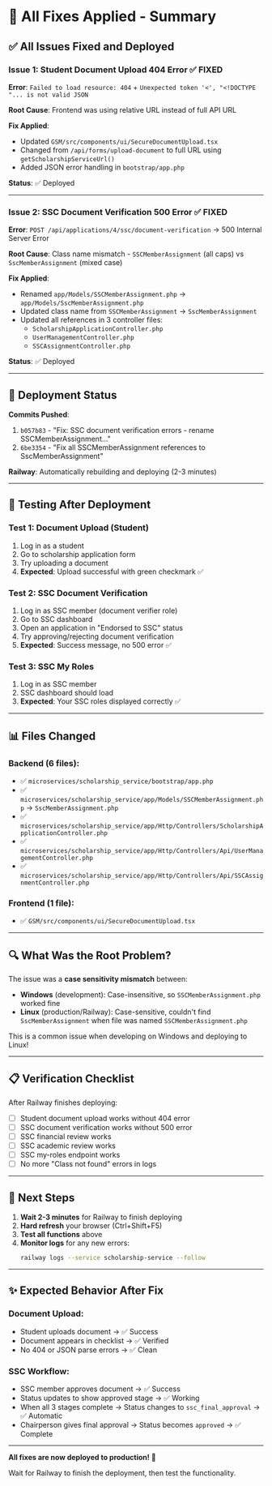 # 🎉 All Fixes Applied - Summary

## ✅ **All Issues Fixed and Deployed**

### **Issue 1: Student Document Upload 404 Error** ✅ FIXED

**Error**: `Failed to load resource: 404` + `Unexpected token '<', "<!DOCTYPE "... is not valid JSON`

**Root Cause**: Frontend was using relative URL instead of full API URL

**Fix Applied**:

- Updated `GSM/src/components/ui/SecureDocumentUpload.tsx`
- Changed from `/api/forms/upload-document` to full URL using `getScholarshipServiceUrl()`
- Added JSON error handling in `bootstrap/app.php`

**Status**: ✅ Deployed

---

### **Issue 2: SSC Document Verification 500 Error** ✅ FIXED

**Error**: `POST /api/applications/4/ssc/document-verification` → 500 Internal Server Error

**Root Cause**: Class name mismatch - `SSCMemberAssignment` (all caps) vs `SscMemberAssignment` (mixed case)

**Fix Applied**:

- Renamed `app/Models/SSCMemberAssignment.php` → `app/Models/SscMemberAssignment.php`
- Updated class name from `SSCMemberAssignment` → `SscMemberAssignment`
- Updated all references in 3 controller files:
  - `ScholarshipApplicationController.php`
  - `UserManagementController.php`
  - `SSCAssignmentController.php`

**Status**: ✅ Deployed

---

## 🚀 **Deployment Status**

**Commits Pushed**:

1. `b057b83` - "Fix: SSC document verification errors - rename SSCMemberAssignment..."
2. `6be3354` - "Fix all SSCMemberAssignment references to SscMemberAssignment"

**Railway**: Automatically rebuilding and deploying (2-3 minutes)

---

## 🧪 **Testing After Deployment**

### **Test 1: Document Upload (Student)**

1. Log in as a student
2. Go to scholarship application form
3. Try uploading a document
4. **Expected**: Upload successful with green checkmark ✅

### **Test 2: SSC Document Verification**

1. Log in as SSC member (document verifier role)
2. Go to SSC dashboard
3. Open an application in "Endorsed to SSC" status
4. Try approving/rejecting document verification
5. **Expected**: Success message, no 500 error ✅

### **Test 3: SSC My Roles**

1. Log in as SSC member
2. SSC dashboard should load
3. **Expected**: Your SSC roles displayed correctly ✅

---

## 📊 **Files Changed**

### Backend (6 files):

- ✅ `microservices/scholarship_service/bootstrap/app.php`
- ✅ `microservices/scholarship_service/app/Models/SSCMemberAssignment.php` → `SscMemberAssignment.php`
- ✅ `microservices/scholarship_service/app/Http/Controllers/ScholarshipApplicationController.php`
- ✅ `microservices/scholarship_service/app/Http/Controllers/Api/UserManagementController.php`
- ✅ `microservices/scholarship_service/app/Http/Controllers/Api/SSCAssignmentController.php`

### Frontend (1 file):

- ✅ `GSM/src/components/ui/SecureDocumentUpload.tsx`

---

## 🔍 **What Was the Root Problem?**

The issue was a **case sensitivity mismatch** between:

- **Windows** (development): Case-insensitive, so `SSCMemberAssignment.php` worked fine
- **Linux** (production/Railway): Case-sensitive, couldn't find `SscMemberAssignment` when file was named `SSCMemberAssignment.php`

This is a common issue when developing on Windows and deploying to Linux!

---

## 📋 **Verification Checklist**

After Railway finishes deploying:

- [ ] Student document upload works without 404 error
- [ ] SSC document verification works without 500 error
- [ ] SSC financial review works
- [ ] SSC academic review works
- [ ] SSC my-roles endpoint works
- [ ] No more "Class not found" errors in logs

---

## 🎯 **Next Steps**

1. **Wait 2-3 minutes** for Railway to finish deploying
2. **Hard refresh** your browser (Ctrl+Shift+F5)
3. **Test all functions** above
4. **Monitor logs** for any new errors:
   ```bash
   railway logs --service scholarship-service --follow
   ```

---

## ✨ **Expected Behavior After Fix**

### Document Upload:

- Student uploads document → ✅ Success
- Document appears in checklist → ✅ Verified
- No 404 or JSON parse errors → ✅ Clean

### SSC Workflow:

- SSC member approves document → ✅ Success
- Status updates to show approved stage → ✅ Working
- When all 3 stages complete → Status changes to `ssc_final_approval` → ✅ Automatic
- Chairperson gives final approval → Status becomes `approved` → ✅ Complete

---

**All fixes are now deployed to production! 🎉**

Wait for Railway to finish the deployment, then test the functionality.
